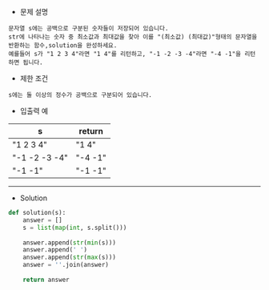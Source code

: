 - 문제 설명

```
문자열 s에는 공백으로 구분된 숫자들이 저장되어 있습니다.
str에 나타나는 숫자 중 최소값과 최대값을 찾아 이를 "(최소값) (최대값)"형태의 문자열을 반환하는 함수,solution을 완성하세요.
예를들어 s가 "1 2 3 4"라면 "1 4"를 리턴하고, "-1 -2 -3 -4"라면 "-4 -1"을 리턴하면 됩니다.
```

- 제한 조건
```
s에는 둘 이상의 정수가 공백으로 구분되어 있습니다.
```

- 입출력 예

| s |	return |
| --- | --- |
| "1 2 3 4"	| "1 4" |
| "-1 -2 -3 -4" |	"-4 -1" |
| "-1 -1" |	"-1 -1" |

---

- Solution

```py
def solution(s):
    answer = []
    s = list(map(int, s.split()))
    
    answer.append(str(min(s)))
    answer.append(' ')
    answer.append(str(max(s)))
    answer = ''.join(answer)
    
    return answer
```
